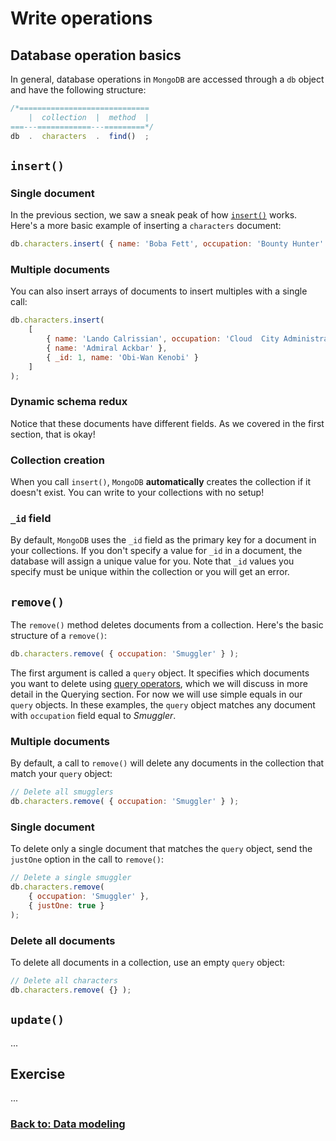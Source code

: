 Write operations
================

Database operation basics
-------------------------

In general, database operations in `MongoDB` are accessed through a `db` object and have the following structure:

```js
/*=============================
    |  collection  |  method  |
===---============---=========*/
db  .  characters  .  find()  ;
```


`insert()`
----------

### Single document ###

In the previous section, we saw a sneak peak of how [`insert()`](http://docs.mongodb.org/manual/reference/method/db.collection.insert/) works. Here's a more basic example of inserting a `characters` document:

```js
db.characters.insert( { name: 'Boba Fett', occupation: 'Bounty Hunter' } );
```


### Multiple documents ###

You can also insert arrays of documents to insert multiples with a single call:

```js
db.characters.insert(
    [
        { name: 'Lando Calrissian', occupation: 'Cloud  City Administrator' },
        { name: 'Admiral Ackbar' },
        { _id: 1, name: 'Obi-Wan Kenobi' }
    ]
);
```


### Dynamic schema redux ###

Notice that these documents have different fields. As we covered in the first section, that is okay!


### Collection creation ###

When you call `insert()`, `MongoDB` **automatically** creates the collection if it doesn't exist. You can write to your collections with no setup!


### `_id` field ###

By default, `MongoDB` uses the `_id` field as the primary key for a document in your collections. If you don't specify a value for `_id` in a document, the database will assign a unique value for you. Note that `_id` values you specify must be unique within the collection or you will get an error.


`remove()`
----------

The `remove()` method deletes documents from a collection. Here's the basic structure of a `remove()`:

```js
db.characters.remove( { occupation: 'Smuggler' } );
```

The first argument is called a `query` object. It specifies which documents you want to delete using [query operators](http://docs.mongodb.org/manual/reference/operator/query/), which we will discuss in more detail in the Querying section. For now we will use simple equals in our `query` objects. In these examples, the `query` object matches any document with `occupation` field equal to *Smuggler*.


### Multiple documents ###

By default, a call to `remove()` will delete any documents in the collection that match your `query` object:

```js
// Delete all smugglers
db.characters.remove( { occupation: 'Smuggler' } );
```


### Single document ###

To delete only a single document that matches the `query` object, send the `justOne` option in the call to `remove()`:

```js
// Delete a single smuggler
db.characters.remove(
    { occupation: 'Smuggler' },
    { justOne: true }
);
```


### Delete all documents ###

To delete all documents in a collection, use an empty `query` object:

```js
// Delete all characters
db.characters.remove( {} );
```


`update()`
----------

...


Exercise
--------

...


### [Back to: Data modeling](01-data-modeling.md) ###
